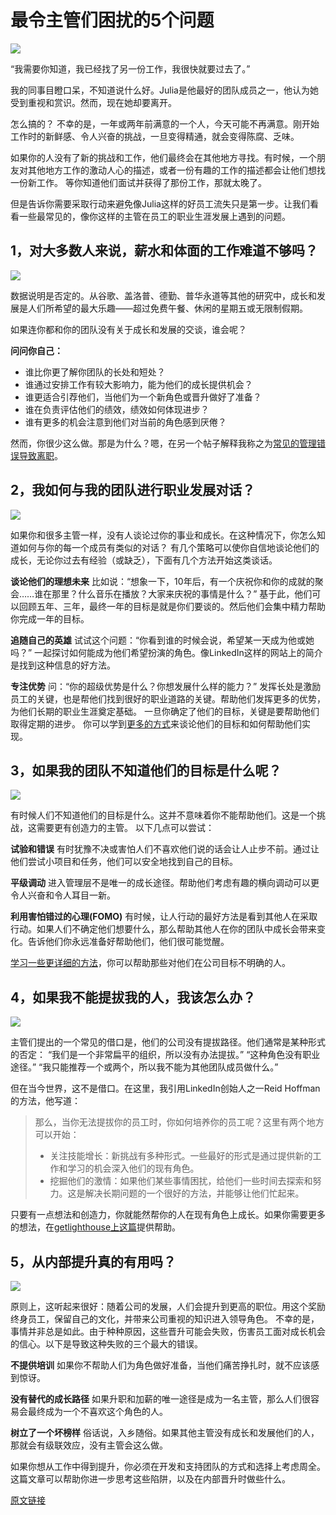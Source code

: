 # 最令主管们困扰的5个问题

![](http://blog.idonethis.com/wp-content/uploads/2017/05/Tom-Peters-on-Management-for-I-Done-This.png)

“我需要你知道，我已经找了另一份工作，我很快就要过去了。”

我的同事目瞪口呆，不知道说什么好。Julia是他最好的团队成员之一，他认为她受到重视和赏识。然而，现在她却要离开。

怎么搞的？ 不幸的是，一年或两年前满意的一个人，今天可能不再满意。刚开始工作时的新鲜感、令人兴奋的挑战，一旦变得精通，就会变得陈腐、乏味。

如果你的人没有了新的挑战和工作，他们最终会在其他地方寻找。有时候，一个朋友对其他地方工作的激动人心的描述，或者一份有趣的工作的描述都会让他们想找一份新工作。 等你知道他们面试并获得了那份工作，那就太晚了。

但是告诉你需要采取行动来避免像Julia这样的好员工流失只是第一步。让我们看看一些最常见的，像你这样的主管在员工的职业生涯发展上遇到的问题。

## 1，对大多数人来说，薪水和体面的工作难道不够吗？
![](http://blog.idonethis.com/wp-content/uploads/2017/05/Theresa-Amabile-on-Management-for-I-Done-This.png)

数据说明是否定的。从谷歌、盖洛普、德勤、普华永道等其他的研究中，成长和发展是人们所希望的最大乐趣——超过免费午餐、休闲的星期五或无限制假期。

如果连你都和你的团队没有关于成长和发展的交谈，谁会呢？

**问问你自己：**
* 谁比你更了解你团队的长处和短处？
* 谁通过安排工作有较大影响力，能为他们的成长提供机会？
* 谁更适合引荐他们，当他们为一个新角色或晋升做好了准备？
* 谁在负责评估他们的绩效，绩效如何体现进步？
* 谁有更多的机会注意到他们对当前的角色感到厌倦？

然而，你很少这么做。那是为什么？嗯，在另一个帖子解释我称之为[常见的管理错误导致离职](https://getlighthouse.com/blog/top-manager-mistake-causes-turnover)。

## 2，我如何与我的团队进行职业发展对话？
![](http://blog.idonethis.com/wp-content/uploads/2017/05/Mary-Kay-on-Management-for-I-Done-This.png)

如果你和很多主管一样，没有人谈论过你的事业和成长。在这种情况下，你怎么知道如何与你的每一个成员有类似的对话？
有几个策略可以使你自信地谈论他们的成长，无论你过去有经验（或缺乏），下面有几个方法开始这类谈话。

**谈论他们的理想未来**
比如说：“想象一下，10年后，有一个庆祝你和你的成就的聚会……谁在那里？什么音乐在播放？大家来庆祝的事情是什么？”
基于此，他们可以回顾五年、三年，最终一年的目标是就是你们要谈的。然后他们会集中精力帮助你完成一年的目标。

**追随自己的英雄**
试试这个问题：“你看到谁的时候会说，希望某一天成为他或她吗？”
一起探讨如何能成为他们希望扮演的角色。像LinkedIn这样的网站上的简介是找到这种信息的好方法。

**专注优势**
问：“你的超级优势是什么？你想发展什么样的能力？”
发挥长处是激励员工的关键，也是帮他们找到很好的职业道路的关键。帮助他们发挥更多的优势，为他们长期的职业生涯奠定基础。
一旦你确定了他们的目标，关键是要帮助他们取得定期的进步。 你可以学到[更多的方式](https://getlighthouse.com/blog/how-team-achieve-goals/)来谈论他们的目标和如何帮助他们实现。

## 3，如果我的团队不知道他们的目标是什么呢？
![](http://blog.idonethis.com/wp-content/uploads/2017/05/Ben-Horowitz-on-Management-for-I-Done-This.png)

有时候人们不知道他们的目标是什么。这并不意味着你不能帮助他们。这是一个挑战，这需要更有创造力的主管。 以下几点可以尝试：

**试验和错误**
有时犹豫不决或害怕人们不喜欢他们说的话会让人止步不前。通过让他们尝试小项目和任务，他们可以安全地找到自己的目标。

**平级调动**
进入管理层不是唯一的成长途径。帮助他们考虑有趣的横向调动可以更令人兴奋和令人耳目一新。

**利用害怕错过的心理(FOMO)**
有时候，让人行动的最好方法是看到其他人在采取行动。如果人们不确定他们想要什么，那么帮助其他人在你的团队中成长会带来变化。告诉他们你永远准备好帮助他们，他们很可能觉醒。

[学习一些更详细的方法](https://getlighthouse.com/blog/what-are-your-career-goals)，你可以帮助那些对他们在公司目标不明确的人。

## 4，如果我不能提拔我的人，我该怎么办？
![](http://blog.idonethis.com/wp-content/uploads/2017/05/Reid-Hoffman-on-Management-Questions-for-I-Done-This.png)

主管们提出的一个常见的借口是，他们的公司没有提拔路径。他们通常是某种形式的否定：
“我们是一个非常扁平的组织，所以没有办法提拔。”
“这种角色没有职业途径。”
“我只能推荐一个或两个，所以我不能为其他团队成员做什么。”

但在当今世界，这不是借口。在这里，我引用LinkedIn创始人之一Reid Hoffman的方法，他写道：

>那么，当你无法提拔你的员工时，你如何培养你的员工呢？这里有两个地方可以开始：
>- 关注技能增长：新挑战有多种形式。一些最好的形式是通过提供新的工作和学习的机会深入他们的现有角色。
>- 挖掘他们的激情：如果他们某些事情困扰，给他们一些时间去探索和努力。这是解决长期问题的一个很好的方法，并能够让他们忙起来。

只要有一点想法和创造力，你就能然帮你的人在现有角色上成长。如果你需要更多的想法，在[getlighthouse上这篇](https://getlighthouse.com/blog/employee-development-grow-cant-promote)提供帮助。

## 5，从内部提升真的有用吗？
![](http://blog.idonethis.com/wp-content/uploads/2017/05/Andy-Grove-on-Management-for-I-Done-This.png)

原则上，这听起来很好：随着公司的发展，人们会提升到更高的职位。用这个奖励终身员工，保留自己的文化，并带来公司重视的知识进入领导角色。
不幸的是，事情并非总是如此。由于种种原因，这些晋升可能会失败，伤害员工面对成长机会的信心。以下是导致这种失败的三个最大的错误。

**不提供培训**
如果你不帮助人们为角色做好准备，当他们痛苦挣扎时，就不应该感到惊讶。

**没有替代的成长路径**
如果升职和加薪的唯一途径是成为一名主管，那么人们很容易会最终成为一个不喜欢这个角色的人。

**树立了一个坏榜样**
俗话说，入乡随俗。如果其他主管没有成长和发展他们的人，那就会有级联效应，没有主管会这么做。

如果你想从工作中得到提升，你必须在开发和支持团队的方式和选择上考虑周全。这篇文章可以帮助你进一步思考这些陷阱，以及在内部晋升时做些什么。

[原文链接](http://blog.idonethis.com/5-common-questions-managers-employees-development/)
